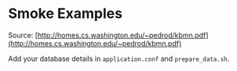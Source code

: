 # Smoke Examples

Source: [http://homes.cs.washington.edu/~pedrod/kbmn.pdf](http://homes.cs.washington.edu/~pedrod/kbmn.pdf)

Add your database details in `application.conf` and `prepare_data.sh`.
